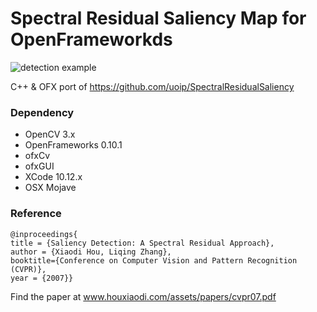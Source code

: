 # Spectral Residual Saliency Map for OpenFrameworkds
![detection example]( https://raw.githubusercontent.com/bemoregt/ofxSpectralSaliency-/master/ScrShot%2016.png "saliency map")

C++ & OFX port of https://github.com/uoip/SpectralResidualSaliency

### Dependency
- OpenCV 3.x
- OpenFrameworks 0.10.1
- ofxCv
- ofxGUI
- XCode 10.12.x
- OSX Mojave

### Reference
```
@inproceedings{
title = {Saliency Detection: A Spectral Residual Approach},
author = {Xiaodi Hou, Liqing Zhang},
booktitle={Conference on Computer Vision and Pattern Recognition (CVPR)},
year = {2007}}
```
Find the paper at www.houxiaodi.com/assets/papers/cvpr07.pdf
